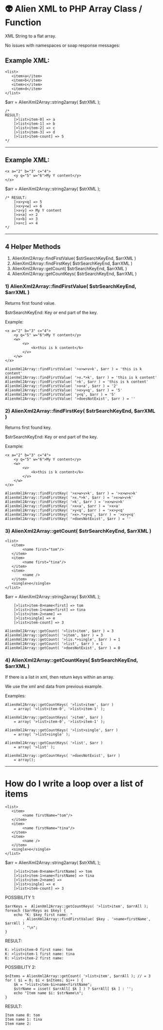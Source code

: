 # 👽 Alien XML to PHP Array Class / Function

XML String to a flat array.

No issues with namespaces or soap response messages:

## Example XML:
```
<list>
   <item>a</item>
   <item>b</item>
   <item>c</item>
   <item>d</item>
</list>
```

$arr = AlienXml2Array::string2array( $strXML ); 

```
/*
RESULT:
    [>list>item-0] => a
    [>list<item-1] => b
    [>list>item-2] => c
    [>list>item-3] => d
    [>list>item-count] => 5
*/
```

-------------------------------
## Example XML:

```
<x a="2" b="3" c="4">
    <y q="5" w="6">My Y content</y>
</x>
```

$arr = AlienXml2Array::string2array( $strXML ); 

```
/* RESULT:
    [>x>y<q] => 5
    [>x>y<w] => 6
    [>x<y] => My Y content
    [>x<a] => 2
    [>x<b] => 3
    [>x<c] => 4
*/
```

-------------------------------
## 4 Helper Methods 

1. AlienXml2Array::findFirstValue( $strSearchKeyEnd, $arrXML )
2. AlienXml2Array::findFirstKey( $strSearchKeyEnd, $arrXML )
3. AlienXml2Array::getCount( $strSearchKeyEnd, $arrXML )
3. AlienXml2Array::getCountKeys( $strSearchKeyEnd, $arrXML )

### 1) AlienXml2Array::findFirstValue( $strSearchKeyEnd, $arrXML )

Returns first found value.

$strSearchKeyEnd: Key or end part of the key.

Example:
```
<x a="2" b="3" c="4">
    <y q="5" w="6">My Y content</y>
    <w>
        <v>
            <k>this is k content</k>
        </v>
    </w>
</x>
```

```
AlienXml2Array::findFirstValue( '>x>w>v>k', $arr ) = 'this is k content'
AlienXml2Array::findFirstValue( '>x.*>k', $arr ) = 'this is k content'
AlienXml2Array::findFirstValue( '>k', $arr ) = 'this is k content'
AlienXml2Array::findFirstValue( '>x<a', $arr ) = '2'
AlienXml2Array::findFirstValue( '>x>y<q', $arr ) = '5'
AlienXml2Array::findFirstValue( 'y<q', $arr ) = '5'
AlienXml2Array::findFirstValue( '>doesNotExist', $arr ) = ''
```

### 2) AlienXml2Array::findFirstKey( $strSearchKeyEnd, $arrXML )

Returns first found key.

$strSearchKeyEnd: Key or end part of the key.

Example:
```
<x a="2" b="3" c="4">
    <y q="5" w="6">My Y content</y>
    <w>
        <v>
            <k>this is k content</k>
        </v>
    </w>
</x>
```

```
AlienXml2Array::findFirstKey( '>x>w>v>k', $arr ) = '>x>w>v>k'
AlienXml2Array::findFirstKey( '>x.*>k', $arr ) = '>x>w>v>k'
AlienXml2Array::findFirstKey( '>k', $arr ) = '>x>w>v>k'
AlienXml2Array::findFirstKey( '>x<a', $arr ) = '>x<a'
AlienXml2Array::findFirstKey( '>y<q', $arr ) = '>x>y<q'
AlienXml2Array::findFirstKey( '>x>.*>y<q', $arr ) = '>x>y<q'
AlienXml2Array::findFirstKey( '>doesNotExist', $arr ) = ''
```

### 3) AlienXml2Array::getCount( $strSearchKeyEnd, $arrXML )

```
<list>
   <item>
        <name first="tom"/>
   </item>
   <item>
        <name first="tina"/>
   </item>
   <item>
        <name />
   </item>
   <single>e</single>   
</list>
```

$arr = AlienXml2Array::string2array( $strXML ); 
```
    [>list>item-0>name<first] => tom
    [>list>item-1>name<first] => tina
    [>list>item-2>name] => 
    [>list>single] => e
    [>list>item-count] => 3
```

```
AlienXml2Array::getCount( '>list>item', $arr ) = 3
AlienXml2Array::getCount( '>item', $arr ) = 3
AlienXml2Array::getCount( '>lis.*>single', $arr ) = 1
AlienXml2Array::getCount( '>list', $arr ) = 1
AlienXml2Array::getCount( '>doesNotExist', $arr ) = 0
```


### 4) AlienXml2Array::getCountKeys( $strSearchKeyEnd, $arrXML )

If there is a list in xml, then return keys within an array.

We use the xml and data from previous example.

Examples:
```
AlienXml2Array::getCountKeys( '>list>item', $arr ) 
    = array( '>list>item-0', '>list>item-1' );

AlienXml2Array::getCountKeys( '>item', $arr ) 
    = array( '>list>item-0', '>list>item-1' );

AlienXml2Array::getCountKeys( '>list>single', $arr ) 
    = array( '>list>single' );

AlienXml2Array::getCountKeys( '>list', $arr ) 
    = array( '>list' );

AlienXml2Array::getCountKeys( '>doesNotExist', $arr ) 
    = array();

```

---------------------------------

# How do I write a loop over a list of items

```
<list>
   <item>
        <name firstName="tom"/>
   </item>
   <item>
        <name firstName="tina"/>
   </item>
   <item>
        <name />
   </item>
   <single>e</single>   
</list>
```

$arr = AlienXml2Array::string2array( $strXML );
```
    [>list>item-0>name<firstName] => tom
    [>list>item-1>name<firstName] => tina
    [>list>item-2>name] => 
    [>list>single] => e
    [>list>item-count] => 3
```

POSSIBILITY 1:
```
$arrKeys =  AlienXml2Array::getCountKeys( '>list>item', $arrAll );
foreach ($arrKeys as $key) {
    echo "K: $key first name: " 
        . AlienXml2Array::findFirstValue( $key . '>name<firstName', $arrAll ) 
        . "\n";
}
```

RESULT:
```
K: >list>item-0 first name: tom
K: >list>item-1 first name: tina
K: >list>item-2 first name:
```



POSSIBILITY 2:
```
$nItems = AlienXml2Array::getCount( '>list>item', $arrAll ); // = 3
for ( $i = 0; $i < $nItems; $i++ ) {
    $k = ">list>item-$i>name<firstName";
    $strName = isset( $arrAll[ $k ] ) ? $arrAll[ $k ] : ''; 
    echo "Item name $i: $strName\n";
}
```
RESULT:
```
Item name 0: tom
Item name 1: tina
Item name 2:
```